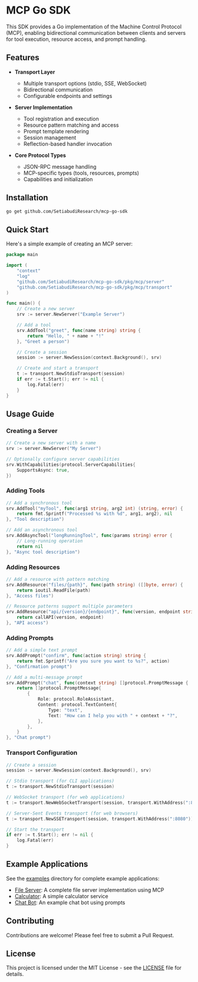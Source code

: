 # MCP Go SDK

This SDK provides a Go implementation of the Machine Control Protocol (MCP), enabling bidirectional communication between clients and servers for tool execution, resource access, and prompt handling.

## Features

- **Transport Layer**
  - Multiple transport options (stdio, SSE, WebSocket)
  - Bidirectional communication
  - Configurable endpoints and settings

- **Server Implementation**
  - Tool registration and execution
  - Resource pattern matching and access
  - Prompt template rendering
  - Session management
  - Reflection-based handler invocation

- **Core Protocol Types**
  - JSON-RPC message handling
  - MCP-specific types (tools, resources, prompts)
  - Capabilities and initialization

## Installation

```bash
go get github.com/SetiabudiResearch/mcp-go-sdk
```

## Quick Start

Here's a simple example of creating an MCP server:

```go
package main

import (
    "context"
    "log"
    "github.com/SetiabudiResearch/mcp-go-sdk/pkg/mcp/server"
    "github.com/SetiabudiResearch/mcp-go-sdk/pkg/mcp/transport"
)

func main() {
    // Create a new server
    srv := server.NewServer("Example Server")

    // Add a tool
    srv.AddTool("greet", func(name string) string {
        return "Hello, " + name + "!"
    }, "Greet a person")

    // Create a session
    session := server.NewSession(context.Background(), srv)

    // Create and start a transport
    t := transport.NewStdioTransport(session)
    if err := t.Start(); err != nil {
        log.Fatal(err)
    }
}
```

## Usage Guide

### Creating a Server

```go
// Create a new server with a name
srv := server.NewServer("My Server")

// Optionally configure server capabilities
srv.WithCapabilities(protocol.ServerCapabilities{
    SupportsAsync: true,
})
```

### Adding Tools

```go
// Add a synchronous tool
srv.AddTool("myTool", func(arg1 string, arg2 int) (string, error) {
    return fmt.Sprintf("Processed %s with %d", arg1, arg2), nil
}, "Tool description")

// Add an asynchronous tool
srv.AddAsyncTool("longRunningTool", func(params string) error {
    // Long-running operation
    return nil
}, "Async tool description")
```

### Adding Resources

```go
// Add a resource with pattern matching
srv.AddResource("files/{path}", func(path string) ([]byte, error) {
    return ioutil.ReadFile(path)
}, "Access files")

// Resource patterns support multiple parameters
srv.AddResource("api/{version}/{endpoint}", func(version, endpoint string) (interface{}, error) {
    return callAPI(version, endpoint)
}, "API access")
```

### Adding Prompts

```go
// Add a simple text prompt
srv.AddPrompt("confirm", func(action string) string {
    return fmt.Sprintf("Are you sure you want to %s?", action)
}, "Confirmation prompt")

// Add a multi-message prompt
srv.AddPrompt("chat", func(context string) []protocol.PromptMessage {
    return []protocol.PromptMessage{
        {
            Role: protocol.RoleAssistant,
            Content: protocol.TextContent{
                Type: "text",
                Text: "How can I help you with " + context + "?",
            },
        },
    }
}, "Chat prompt")
```

### Transport Configuration

```go
// Create a session
session := server.NewSession(context.Background(), srv)

// Stdio transport (for CLI applications)
t := transport.NewStdioTransport(session)

// WebSocket transport (for web applications)
t := transport.NewWebSocketTransport(session, transport.WithAddress(":8080"))

// Server-Sent Events transport (for web browsers)
t := transport.NewSSETransport(session, transport.WithAddress(":8080"))

// Start the transport
if err := t.Start(); err != nil {
    log.Fatal(err)
}
```

## Example Applications

See the [examples](./examples) directory for complete example applications:

- [File Server](./examples/fileserver): A complete file server implementation using MCP
- [Calculator](./examples/calculator): A simple calculator service
- [Chat Bot](./examples/chatbot): An example chat bot using prompts

## Contributing

Contributions are welcome! Please feel free to submit a Pull Request.

## License

This project is licensed under the MIT License - see the [LICENSE](LICENSE) file for details. 
